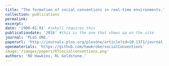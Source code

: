 ```yaml
---
title: "The formation of social conventions in real-time environments."
collection: publications
permalink: 
excerpt: 
date: '1900-01-01' #jekyll requires this 
publicationdate: '2016' #this is the one that shows up on the site
journal: 'PLoS ONE.'
paperurl: 'http://journals.plos.org/plosone/article?id=10.1371/journal.pone.0151670'
openmaterials: 'https://github.com/hawkrobe/socialConventions'
image:'/images/papers/RTsocialconventions.png'
authors: 'RD Hawkins, RL Goldstone.'
---
```

